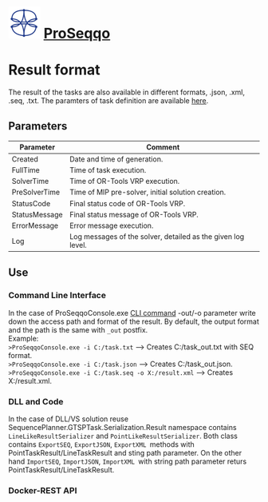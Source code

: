 # ![ProSeqqo Logo](../Documentation/Images/ProSeqqoLogo.png) [ProSeqqo](../Documentation/Readme.md) 
# Result format
The result of the tasks are also available in different formats, .json, .xml, .seq, .txt. The paramters of task definition are available [here](../Documentation/ResultDefinition.md).
## Parameters

| Parameter     | Comment                                                     |
| --------------| ----------------------------------------------------------- |
| Created       | Date and time of generation.                                |
| FullTime      | Time of task execution.                                     |
| SolverTime    | Time of OR-Tools VRP execution.                             |
| PreSolverTime | Time of MIP pre-solver, initial solution creation.          |
| StatusCode    | Final status code of OR-Tools VRP.                          |
| StatusMessage | Final status message of OR-Tools VRP.                       |
| ErrorMessage  | Error message execution.                                    |
| Log           | Log messages of the solver, detailed as the given log level.|


## Use
### Command Line Interface
In the case of ProSeqqoConsole.exe [CLI command](../Example/HelloWorld) -out/-o parameter write down the access path and format of the result. By default, the output format and the path is the same with `_out` postfix.  
Example:  
`>ProSeqqoConsole.exe -i C:/task.txt` -->  Creates C:/task_out.txt with SEQ format.   
`>ProSeqqoConsole.exe -i C:/task.json` -->  Creates C:/task_out.json.   
`>ProSeqqoConsole.exe -i C:/task.seq -o X:/result.xml` -->  Creates X:/result.xml. 
### DLL and Code
In the case of DLL/VS solution reuse SequencePlanner.GTSPTask.Serialization.Result namespace contains `LineLikeResultSerializer` and `PointLikeResultSerializer`. Both class contains `ExportSEQ`, `ExportJSON`, `ExportXML `methods with PointTaskResult/LineTaskResult and sting path parameter. On the other hand `ImportSEQ`, `ImportJSON`, `ImportXML `with string path parameter returs PointTaskResult/LineTaskResult.
### Docker-REST API

